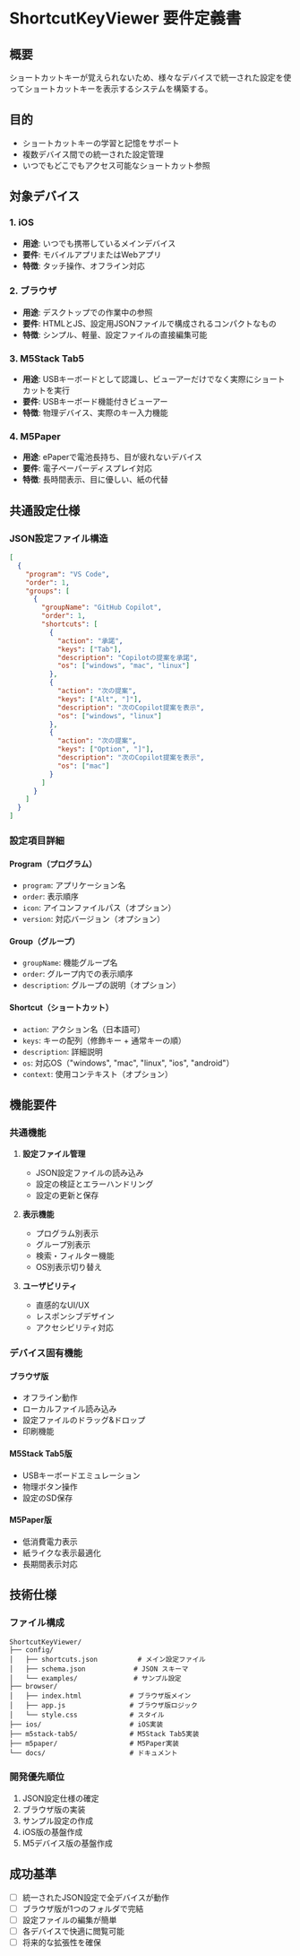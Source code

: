 # ShortcutKeyViewer 要件定義書

## 概要
ショートカットキーが覚えられないため、様々なデバイスで統一された設定を使ってショートカットキーを表示するシステムを構築する。

## 目的
- ショートカットキーの学習と記憶をサポート
- 複数デバイス間での統一された設定管理
- いつでもどこでもアクセス可能なショートカット参照

## 対象デバイス

### 1. iOS
- **用途**: いつでも携帯しているメインデバイス
- **要件**: モバイルアプリまたはWebアプリ
- **特徴**: タッチ操作、オフライン対応

### 2. ブラウザ
- **用途**: デスクトップでの作業中の参照
- **要件**: HTMLとJS、設定用JSONファイルで構成されるコンパクトなもの
- **特徴**: シンプル、軽量、設定ファイルの直接編集可能

### 3. M5Stack Tab5
- **用途**: USBキーボードとして認識し、ビューアーだけでなく実際にショートカットを実行
- **要件**: USBキーボード機能付きビューアー
- **特徴**: 物理デバイス、実際のキー入力機能

### 4. M5Paper
- **用途**: ePaperで電池長持ち、目が疲れないデバイス
- **要件**: 電子ペーパーディスプレイ対応
- **特徴**: 長時間表示、目に優しい、紙の代替

## 共通設定仕様

### JSON設定ファイル構造
```json
[
  {
    "program": "VS Code",
    "order": 1,
    "groups": [
      {
        "groupName": "GitHub Copilot",
        "order": 1,
        "shortcuts": [
          {
            "action": "承諾",
            "keys": ["Tab"],
            "description": "Copilotの提案を承諾",
            "os": ["windows", "mac", "linux"]
          },
          {
            "action": "次の提案",
            "keys": ["Alt", "]"],
            "description": "次のCopilot提案を表示",
            "os": ["windows", "linux"]
          },
          {
            "action": "次の提案",
            "keys": ["Option", "]"],
            "description": "次のCopilot提案を表示",
            "os": ["mac"]
          }
        ]
      }
    ]
  }
]
```

### 設定項目詳細

#### Program（プログラム）
- `program`: アプリケーション名
- `order`: 表示順序
- `icon`: アイコンファイルパス（オプション）
- `version`: 対応バージョン（オプション）

#### Group（グループ）
- `groupName`: 機能グループ名
- `order`: グループ内での表示順序
- `description`: グループの説明（オプション）

#### Shortcut（ショートカット）
- `action`: アクション名（日本語可）
- `keys`: キーの配列（修飾キー + 通常キーの順）
- `description`: 詳細説明
- `os`: 対応OS（"windows", "mac", "linux", "ios", "android"）
- `context`: 使用コンテキスト（オプション）

## 機能要件

### 共通機能
1. **設定ファイル管理**
   - JSON設定ファイルの読み込み
   - 設定の検証とエラーハンドリング
   - 設定の更新と保存

2. **表示機能**
   - プログラム別表示
   - グループ別表示
   - 検索・フィルター機能
   - OS別表示切り替え

3. **ユーザビリティ**
   - 直感的なUI/UX
   - レスポンシブデザイン
   - アクセシビリティ対応

### デバイス固有機能

#### ブラウザ版
- オフライン動作
- ローカルファイル読み込み
- 設定ファイルのドラッグ&ドロップ
- 印刷機能

#### M5Stack Tab5版
- USBキーボードエミュレーション
- 物理ボタン操作
- 設定のSD保存

#### M5Paper版
- 低消費電力表示
- 紙ライクな表示最適化
- 長期間表示対応

## 技術仕様

### ファイル構成
```
ShortcutKeyViewer/
├── config/
│   ├── shortcuts.json          # メイン設定ファイル
│   ├── schema.json            # JSON スキーマ
│   └── examples/              # サンプル設定
├── browser/
│   ├── index.html            # ブラウザ版メイン
│   ├── app.js                # ブラウザ版ロジック
│   └── style.css             # スタイル
├── ios/                      # iOS実装
├── m5stack-tab5/             # M5Stack Tab5実装
├── m5paper/                  # M5Paper実装
└── docs/                     # ドキュメント
```

### 開発優先順位
1. JSON設定仕様の確定
2. ブラウザ版の実装
3. サンプル設定の作成
4. iOS版の基盤作成
5. M5デバイス版の基盤作成

## 成功基準
- [ ] 統一されたJSON設定で全デバイスが動作
- [ ] ブラウザ版が1つのフォルダで完結
- [ ] 設定ファイルの編集が簡単
- [ ] 各デバイスで快適に閲覧可能
- [ ] 将来的な拡張性を確保
